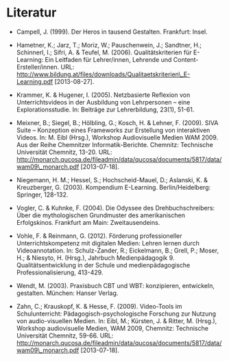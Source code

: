 # Literatur

- Campell, J. (1999). Der Heros in tausend Gestalten. Frankfurt: Insel.

- Hametner, K.; Jarz, T.; Moriz, W.; Pauschenwein, J.; Sandtner, H.; Schinnerl, I.; Sifri, A. &amp; Teufel, M. (2006). Qualitätskriterien für E-Learning: Ein Leitfaden für Lehrer/innen, Lehrende und Content-Ersteller/innen. URL: http://www.bildung.at/files/downloads/Qualitaetskriterien\_E-Learning.pdf \[2013-08-27].

- Krammer, K. &amp; Hugener, I. (2005). Netzbasierte Reflexion von Unterrichtsvideos in der Ausbildung von Lehrpersonen – eine Explorationsstudie. In: Beiträge zur Lehrerbildung, 23(1), 51-61.

- Meixner, B.; Siegel, B.; Hölbling, G.; Kosch, H. &amp; Lehner, F. (2009). SIVA Suite – Konzeption eines Frameworks zur Erstellung von interaktiven Videos. In: M. Eibl (Hrsg.), Workshop Audiovisuelle Medien WAM 2009. Aus der Reihe Chemnitzer Informatik-Berichte. Chemnitz: Technische Universität Chemnitz, 13-20. URL: http://monarch.qucosa.de/fileadmin/data/qucosa/documents/5817/data/wam09\_monarch.pdf \[2013-07-18].

- Niegemann, H. M.; Hessel, S.; Hochscheid-Mauel, D.; Aslanski, K. &amp; Kreuzberger, G. (2003). Kompendium E-Learning. Berlin/Heidelberg: Springer, 128-132.

- Vogler, C. &amp; Kuhnke, F. (2004). Die Odyssee des Drehbuchschreibers: Über die mythologischen Grundmuster des amerikanischen Erfolgskinos. Frankfurt am Main: Zweitausendeins.

- Vohle, F. &amp; Reinmann, G. (2012). Förderung professioneller Unterrichtskompetenz mit digitalen Medien: Lehren lernen durch Videoannotation. In: Schulz-Zander, R.; Eickelmann, B.; Grell, P.; Moser, H.; &amp; Niesyto, H. (Hrsg.), Jahrbuch Medienpädagogik 9. Qualitätsentwicklung in der Schule und medienpädagogische Professionalisierung, 413-429.

- Wendt, M. (2003). Praxisbuch CBT und WBT: konzipieren, entwickeln, gestalten. München: Hanser Verlag.

- Zahn, C.; Krauskopf, K. &amp; Hesse, F. (2009). Video-Tools im Schulunterricht: Pädagogisch-psychologische Forschung zur Nutzung von audio-visuellen Medien. In: Eibl, M.; Kürsten, J. &amp; Ritter, M. (Hrsg.), Workshop audiovisuelle Medien, WAM 2009, Chemnitz: Technische Universität Chemnitz, 59-66. URL: http://monarch.qucosa.de/fileadmin/data/qucosa/documents/5817/data/wam09\_monarch.pdf \[2013-07-18].
